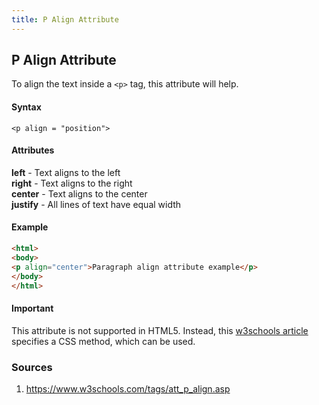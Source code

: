 ```yaml
---
title: P Align Attribute
---
```

## P Align Attribute

To align the text inside a ```<p>``` tag, this attribute will help.

#### Syntax
```<p align = "position">```

#### Attributes 
 
 **left**    -  Text aligns to the left            
 **right**   -  Text aligns to the right           
 **center**  -  Text aligns to the center          
 **justify** -  All lines of text have equal width 

#### Example

```html
<html>
<body>
<p align="center">Paragraph align attribute example</p>
</body>
</html>
```
<!-- The article goes here, in GitHub-flavored Markdown. Feel free to add YouTube videos, images, and CodePen/JSBin embeds  -->

#### Important
This attribute is not supported in HTML5. Instead, this [w3schools article](https://www.w3schools.com/cssref/pr_text_text-align.asp) specifies a CSS method, which can be used.

### Sources 
1. https://www.w3schools.com/tags/att_p_align.asp
<!-- Please add any articles you think might be helpful to read before writing the article -->


